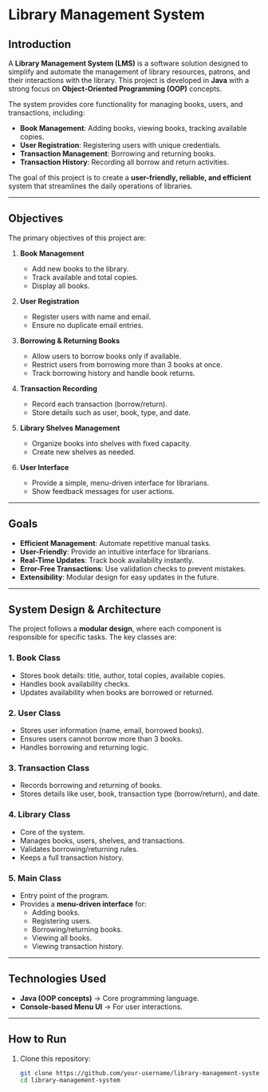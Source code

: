 # Library Management System  

## Introduction  
A **Library Management System (LMS)** is a software solution designed to simplify and automate the management of library resources, patrons, and their interactions with the library. This project is developed in **Java** with a strong focus on **Object-Oriented Programming (OOP)** concepts.  

The system provides core functionality for managing books, users, and transactions, including:  
- **Book Management**: Adding books, viewing books, tracking available copies.  
- **User Registration**: Registering users with unique credentials.  
- **Transaction Management**: Borrowing and returning books.  
- **Transaction History**: Recording all borrow and return activities.  

The goal of this project is to create a **user-friendly, reliable, and efficient** system that streamlines the daily operations of libraries.  

---

## Objectives  
The primary objectives of this project are:  

1. **Book Management**  
   - Add new books to the library.  
   - Track available and total copies.  
   - Display all books.  

2. **User Registration**  
   - Register users with name and email.  
   - Ensure no duplicate email entries.  

3. **Borrowing & Returning Books**  
   - Allow users to borrow books only if available.  
   - Restrict users from borrowing more than 3 books at once.  
   - Track borrowing history and handle book returns.  

4. **Transaction Recording**  
   - Record each transaction (borrow/return).  
   - Store details such as user, book, type, and date.  

5. **Library Shelves Management**  
   - Organize books into shelves with fixed capacity.  
   - Create new shelves as needed.  

6. **User Interface**  
   - Provide a simple, menu-driven interface for librarians.  
   - Show feedback messages for user actions.  

---

## Goals  
- **Efficient Management**: Automate repetitive manual tasks.  
- **User-Friendly**: Provide an intuitive interface for librarians.  
- **Real-Time Updates**: Track book availability instantly.  
- **Error-Free Transactions**: Use validation checks to prevent mistakes.  
- **Extensibility**: Modular design for easy updates in the future.  

---

## System Design & Architecture  

The project follows a **modular design**, where each component is responsible for specific tasks. The key classes are:  

### 1. **Book Class**  
- Stores book details: title, author, total copies, available copies.  
- Handles book availability checks.  
- Updates availability when books are borrowed or returned.  

### 2. **User Class**  
- Stores user information (name, email, borrowed books).  
- Ensures users cannot borrow more than 3 books.  
- Handles borrowing and returning logic.  

### 3. **Transaction Class**  
- Records borrowing and returning of books.  
- Stores details like user, book, transaction type (borrow/return), and date.  

### 4. **Library Class**  
- Core of the system.  
- Manages books, users, shelves, and transactions.  
- Validates borrowing/returning rules.  
- Keeps a full transaction history.  

### 5. **Main Class**  
- Entry point of the program.  
- Provides a **menu-driven interface** for:  
  - Adding books.  
  - Registering users.  
  - Borrowing/returning books.  
  - Viewing all books.  
  - Viewing transaction history.  

---

## Technologies Used  
- **Java (OOP concepts)** → Core programming language.  
- **Console-based Menu UI** → For user interactions.  

---

## How to Run  
1. Clone this repository:  
   ```bash
   git clone https://github.com/your-username/library-management-system.git
   cd library-management-system
